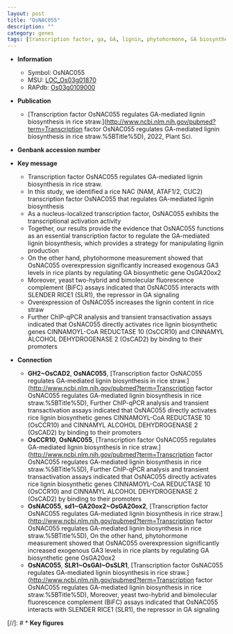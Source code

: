 ```yaml
---
layout: post
title: "OsNAC055"
description: ""
category: genes
tags: [transcription factor, ga, GA, lignin, phytohormone, GA biosynthetic,  ga , lignin biosynthesis, dehydrogenase]
---
```


* **Information**  
    + Symbol: OsNAC055  
    + MSU: [LOC_Os03g01870](http://rice.uga.edu/cgi-bin/ORF_infopage.cgi?orf=LOC_Os03g01870)  
    + RAPdb: [Os03g0109000](https://rapdb.dna.affrc.go.jp/locus/?name=Os03g0109000)  

* **Publication**  
    + [Transcription factor OsNAC055 regulates GA-mediated lignin biosynthesis in rice straw.](http://www.ncbi.nlm.nih.gov/pubmed?term=Transcription factor OsNAC055 regulates GA-mediated lignin biosynthesis in rice straw.%5BTitle%5D), 2022, Plant Sci.

* **Genbank accession number**  

* **Key message**  
    + Transcription factor OsNAC055 regulates GA-mediated lignin biosynthesis in rice straw.
    + In this study, we identified a rice NAC (NAM, ATAF1/2, CUC2) transcription factor OsNAC055 that regulates GA-mediated lignin biosynthesis
    + As a nucleus-localized transcription factor, OsNAC055 exhibits the transcriptional activation activity
    + Together, our results provide the evidence that OsNAC055 functions as an essential transcription factor to regulate the GA-mediated lignin biosynthesis, which provides a strategy for manipulating lignin production
    + On the other hand, phytohormone measurement showed that OsNAC055 overexpression significantly increased exogenous GA3 levels in rice plants by regulating GA biosynthetic gene OsGA20ox2
    + Moreover, yeast two-hybrid and bimolecular fluorescence complement (BiFC) assays indicated that OsNAC055 interacts with SLENDER RICE1 (SLR1), the repressor in GA signaling
    + Overexpression of OsNAC055 increases the lignin content in rice straw
    + Further ChIP-qPCR analysis and transient transactivation assays indicated that OsNAC055 directly activates rice lignin biosynthetic genes CINNAMOYL-CoA REDUCTASE 10 (OsCCR10) and CINNAMYL ALCOHOL DEHYDROGENASE 2 (OsCAD2) by binding to their promoters

* **Connection**  
    + __GH2~OsCAD2__, __OsNAC055__, [Transcription factor OsNAC055 regulates GA-mediated lignin biosynthesis in rice straw.](http://www.ncbi.nlm.nih.gov/pubmed?term=Transcription factor OsNAC055 regulates GA-mediated lignin biosynthesis in rice straw.%5BTitle%5D),  Further ChIP-qPCR analysis and transient transactivation assays indicated that OsNAC055 directly activates rice lignin biosynthetic genes CINNAMOYL-CoA REDUCTASE 10 (OsCCR10) and CINNAMYL ALCOHOL DEHYDROGENASE 2 (OsCAD2) by binding to their promoters
    + __OsCCR10__, __OsNAC055__, [Transcription factor OsNAC055 regulates GA-mediated lignin biosynthesis in rice straw.](http://www.ncbi.nlm.nih.gov/pubmed?term=Transcription factor OsNAC055 regulates GA-mediated lignin biosynthesis in rice straw.%5BTitle%5D),  Further ChIP-qPCR analysis and transient transactivation assays indicated that OsNAC055 directly activates rice lignin biosynthetic genes CINNAMOYL-CoA REDUCTASE 10 (OsCCR10) and CINNAMYL ALCOHOL DEHYDROGENASE 2 (OsCAD2) by binding to their promoters
    + __OsNAC055__, __sd1~GA20ox2~OsGA20ox2__, [Transcription factor OsNAC055 regulates GA-mediated lignin biosynthesis in rice straw.](http://www.ncbi.nlm.nih.gov/pubmed?term=Transcription factor OsNAC055 regulates GA-mediated lignin biosynthesis in rice straw.%5BTitle%5D),  On the other hand, phytohormone measurement showed that OsNAC055 overexpression significantly increased exogenous GA3 levels in rice plants by regulating GA biosynthetic gene OsGA20ox2
    + __OsNAC055__, __SLR1~OsGAI~OsSLR1__, [Transcription factor OsNAC055 regulates GA-mediated lignin biosynthesis in rice straw.](http://www.ncbi.nlm.nih.gov/pubmed?term=Transcription factor OsNAC055 regulates GA-mediated lignin biosynthesis in rice straw.%5BTitle%5D),  Moreover, yeast two-hybrid and bimolecular fluorescence complement (BiFC) assays indicated that OsNAC055 interacts with SLENDER RICE1 (SLR1), the repressor in GA signaling

[//]: # * **Key figures**  


